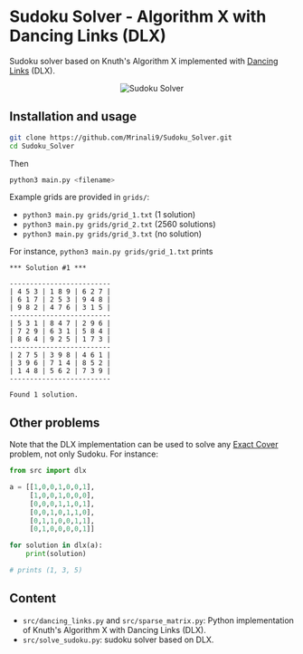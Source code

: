 # Sudoku Solver - Algorithm X with Dancing Links (DLX)

Sudoku solver based on Knuth's Algorithm X implemented with [Dancing Links](https://arxiv.org/pdf/cs/0011047.pdf) (DLX).

<div align='center'>
     <img alt="Sudoku Solver" src="https://github.com/user-attachments/assets/553720b9-32b1-42cd-a472-a12e0c83ec97">
</div>

## Installation and usage

```sh
git clone https://github.com/Mrinali9/Sudoku_Solver.git
cd Sudoku_Solver
```

Then

```sh
python3 main.py <filename>
```

Example grids are provided in `grids/`:

- `python3 main.py grids/grid_1.txt` (1 solution)
- `python3 main.py grids/grid_2.txt` (2560 solutions)
- `python3 main.py grids/grid_3.txt` (no solution)

For instance, `python3 main.py grids/grid_1.txt` prints

```
*** Solution #1 ***

-------------------------
| 4 5 3 | 1 8 9 | 6 2 7 |
| 6 1 7 | 2 5 3 | 9 4 8 |
| 9 8 2 | 4 7 6 | 3 1 5 |
-------------------------
| 5 3 1 | 8 4 7 | 2 9 6 |
| 7 2 9 | 6 3 1 | 5 8 4 |
| 8 6 4 | 9 2 5 | 1 7 3 |
-------------------------
| 2 7 5 | 3 9 8 | 4 6 1 |
| 3 9 6 | 7 1 4 | 8 5 2 |
| 1 4 8 | 5 6 2 | 7 3 9 |
-------------------------

Found 1 solution.
```

## Other problems

Note that the DLX implementation can be used to solve any [Exact Cover](https://en.wikipedia.org/wiki/Exact_cover) problem, not only Sudoku. For instance:

```python
from src import dlx

a = [[1,0,0,1,0,0,1],
     [1,0,0,1,0,0,0],
     [0,0,0,1,1,0,1],
     [0,0,1,0,1,1,0],
     [0,1,1,0,0,1,1],
     [0,1,0,0,0,0,1]]

for solution in dlx(a):
    print(solution)

# prints (1, 3, 5)
```

## Content

- `src/dancing_links.py` and `src/sparse_matrix.py`: Python implementation of Knuth's Algorithm X with Dancing Links (DLX).
- `src/solve_sudoku.py`: sudoku solver based on DLX.

